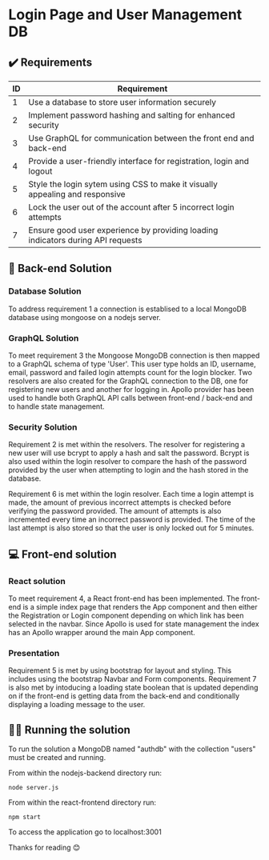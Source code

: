 # Login Page and User Management DB

## ✔️ Requirements

| ID         | Requirement     |
|--------------|-----------|
| 1 | Use a database to store user information securely |
| 2 | Implement password hashing and salting for enhanced security |
| 3 | Use GraphQL for communication between the front end and back-end |
| 4 | Provide a user-friendly interface for registration, login and logout  |
| 5 | Style the login sytem using CSS to make it visually appealing and responsive  |
| 6 | Lock the user out of the account after 5 incorrect login attempts |
| 7 | Ensure good user experience by providing loading indicators during API requests |

## 💾 Back-end Solution

### Database Solution 

To address requirement 1 a connection is establised to a local MongoDB database using mongoose on a nodejs server. 

### GraphQL Solution

To meet requirement 3 the Mongoose MongoDB connection is then mapped to a GraphQL schema of type 'User'. This user type holds an ID, username, email, password and failed login attempts count for the login blocker. Two resolvers are also created for the GraphQL connection to the DB, one for registering new users and another for logging in. Apollo provider has been used to handle both GraphQL API calls between front-end / back-end and to handle state management.

### Security Solution

Requirement 2 is met within the resolvers. The resolver for registering a new user will use bcrypt to apply a hash and salt the password. Bcrypt is also used within the login resolver to compare the hash of the password provided by the user when attempting to login and the hash stored in the database.

Requirement 6 is met within the login resolver. Each time a login attempt is made, the amount of previous incorrect attempts is checked before verifying the password provided. The amount of attempts is also incremented every time an incorrect password is provided. The time of the last attempt is also stored so that the user is only locked out for 5 minutes.

## 💻 Front-end solution

### React solution

To meet requirement 4, a React front-end has been implemented. The front-end is a simple index page that renders the App component and then either the Registration or Login component depending on which link has been selected in the navbar. Since Apollo is used for state management the index has an Apollo wrapper around the main App component.

### Presentation

Requirement 5 is met by using bootstrap for layout and styling. This includes using the bootstrap Navbar and Form components. Requirement 7 is also met by intoducing a loading state boolean that is updated depending on if the front-end is getting data from the back-end and conditionally displaying a loading message to the user.

## 🏃‍♂️ Running the solution

To run the solution a MongoDB named "authdb" with the collection "users" must be created and running.

From within the nodejs-backend directory run:

```
node server.js
```

From within the react-frontend directory run:

```
npm start
```

To access the application go to localhost:3001

Thanks for reading 😊